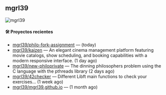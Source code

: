 ## mgrl39 
<p align="left"> <img src="https://komarev.com/ghpvc/?username=mgrbl&label=Profile%20views&color=0e75b6&style=flat" alt="mgrl39" /> </p>












#### 🛠 Proyectos recientes

- [mgrl39/philo-fork-assignment](https://github.com/mgrl39/philo-fork-assignment) —  (today)
- [mgrl39/kaizen](https://github.com/mgrl39/kaizen) — An elegant cinema management platform featuring movie catalogs, show scheduling, and booking capabilities with a modern responsive interface. (1 day ago)
- [mgrl39/new-philoprivate](https://github.com/mgrl39/new-philoprivate) — The dinning philosophers problem using the C language with the pthreads library (2 days ago)
- [mgrl39/42checker](https://github.com/mgrl39/42checker) — Different Libft main functions to check your exercises... (1 week ago)
- [mgrl39/mgrl39.github.io](https://github.com/mgrl39/mgrl39.github.io) —  (1 month ago)




